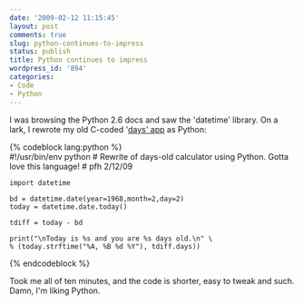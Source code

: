 ```yaml
---
date: '2009-02-12 11:15:45'
layout: post
comments: true
slug: python-continues-to-impress
status: publish
title: Python continues to impress
wordpress_id: '894'
categories:
- Code
- Python
---
```


I was browsing the Python 2.6 docs and saw the 'datetime' library. On a lark, I rewrote my old C-coded '[days' app](http://www.phfactor.net/code/days/) as Python:

    
{% codeblock lang:python %}    
    #!/usr/bin/env python
    # Rewrite of days-old calculator using Python. Gotta love this language!
    # pfh 2/12/09
    
    import datetime
    
    bd = datetime.date(year=1968,month=2,day=2)
    today = datetime.date.today()
    
    tdiff = today - bd
    
    print("\nToday is %s and you are %s days old.\n" \
    % (today.strftime("%A, %B %d %Y"), tdiff.days))
{% endcodeblock %}

Took me all of ten minutes, and the code is shorter, easy to tweak and such. Damn, I'm liking Python.

